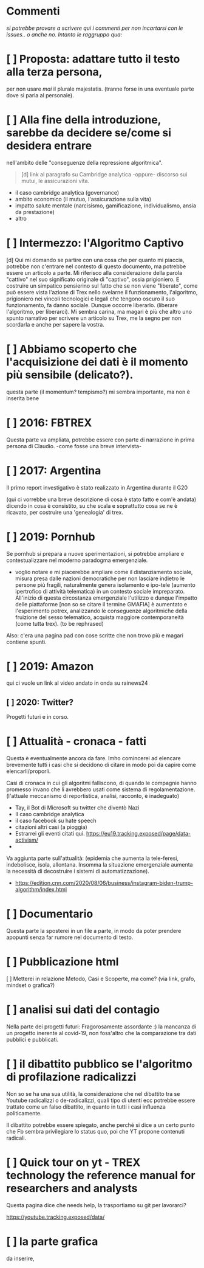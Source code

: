 ﻿# Commenti

*si potrebbe provare a scrivere qui i commenti per non incartarsi con le
issues.. o anche no. Intanto le raggruppo qua:*

# [ ] Proposta: adattare tutto il testo alla terza persona, 

per non usare _mai_ il plurale majestatis. (tranne forse in una eventuale parte
dove si parla al personale).

# [ ] Alla fine della introduzione, sarebbe da decidere se/come si desidera entrare
nell'ambito delle "conseguenze della repressione algoritmica".

> [d] link al paragrafo su Cambridge analytica -oppure- discorso sui mutui, le assicurazioni vita.

* il caso cambridge analytica (governance)
* ambito economico (il mutuo, l'assicurazione sulla vita)
* impatto salute mentale (narcisismo, gamificazione, individualismo, ansia da prestazione)
* altro

# [ ] Intermezzo: l'Algoritmo Captivo

[d] Qui mi domando se partire con una cosa che per quanto mi piaccia, potrebbe non c'entrare nel contesto di questo
documento, ma potrebbe essere un articolo a parte. Mi riferisco alla considerazione della parola "cattivo" nel suo
significato originale di "captivo", ossia prigioniero.  E costruire un simpatico pensierino sul fatto che se non viene
"liberato", come può essere vista l'azione di Trex nello svelarne il funzionamento, l'algoritmo, prigioniero nei vincoli
tecnologici e legali che tengono oscuro il suo funzionamento, fa danno sociale. Dunque occorre liberarlo.  (liberare
l'algoritmo, per liberarci). Mi sembra carina, ma magari è più che altro uno spunto narrativo per scrivere un articolo
su Trex, me la segno per non scordarla e anche per sapere la vostra.

# [ ] Abbiamo scoperto che l'acquisizione dei dati è il momento più sensibile (delicato?).

questa parte (il momentum? tempismo?) mi sembra importante, ma non è inserita bene

# [ ] 2016: FBTREX

Questa parte va ampliata, potrebbe essere con parte di narrazione in prima persona di
Claudio. -come fosse una breve intervista-

# [ ] 2017: Argentina

Il primo report investigativo è stato realizzato in Argentina durante il G20

(qui ci vorrebbe una breve descrizione di cosa è stato fatto e com'è andata) dicendo in cosa è
consistito, su che scala e soprattutto cosa se ne è ricavato, per costruire una 'genealogia' di trex.

# [ ] 2019: Pornhub

Se pornhub si prepara a nuove sperimentazioni, si potrebbe ampliare e
contestualizzare nel moderno paradogma emergenziale.

* voglio notare e mi piacerebbe ampliare come il distanziamento sociale, misura presa dalle nazioni democratiche per non
  lasciare indietro le persone più fragili, naturalmente genera isolamento e ipo-tele (aumento ipertrofico di attività
  telematica) in un contesto sociale impreparato. All'inizio di questa circostanza emergenziale l'utilizzo e dunque
  l'impatto delle piattaforme [non so se citare il termine GMAFIA] è aumentato e l'esperimento potrex, analizzando le
  conseguenze algoritmiche della fruizione del sesso telematico, acquista maggiore contemporaneità (come tutta
  trex). (to be rephrased)

Also: c'era una pagina pad con cose scritte che non trovo più e magari contiene
spunti.

# [ ] 2019: Amazon

qui ci vuole un link al video andato in onda su rainews24

## [ ] 2020: Twitter?

Progetti futuri e in corso.

# [ ] Attualità - cronaca - fatti

Questa è eventualmente ancora da fare. Imho comincerei ad elencare brevemente tutti i casi che si decidono di citare
in modo poi da capire come elencarli/proporli.

Casi di cronaca in cui gli algoritmi falliscono, di quando le compagnie hanno promesso invano che li avrebbero usati
come sistema di regolamentazione.  (l'attuale meccanismo di reportistica, analisi, racconto, è inadeguato)

* Tay, il Bot di Microsoft su twitter che diventò Nazi
* Il caso cambridge analytica
* il caso facebook su hate speech
* citazioni altri casi (a pioggia)
* Estrarrei gli eventi citati qui. <https://eu19.tracking.exposed/page/data-activism/>
*

Va aggiunta parte sull'attualità: (epidemia che aumenta la tele-feresi, indebolisce, isola, allontana. Insomma la
situazione emergenziale aumenta la necessità di decostruire i sistemi di automatizzazione).

* https://edition.cnn.com/2020/08/06/business/instagram-biden-trump-algorithm/index.html

# [ ] Documentario

Questa parte la sposterei in un file a parte, in modo da poter prendere apopunti
senza far rumore nel documento di testo.

# [ ] Pubblicazione html

[ ] Metterei in relazione Metodo, Casi e Scoperte, ma come? (via link, grafo, mindset o grafica?)

# [ ] analisi sui dati del contagio

Nella parte dei progetti futuri: Fragorosamente assordante :) la mancanza di un
progetto inerente al covid-19, non foss'altro che la comparazione tra dati
pubblici e pubblicati.

# [ ] il dibattito pubblico se l'algoritmo di profilazione radicalizzi

Non so se ha una sua utilità, la considerazione che nel dibattito tra se Youtube
radicalizzi o de-radicalizzi, quali tipo di utenti ecc potrebbe essere trattato
come un falso dibattito, in quanto in tutti i casi influenza politicamente.

Il dibattito potrebbe essere spiegato, anche perché si dice a un certo punto che
Fb sembra privilegiare lo status quo, poi che YT propone contenuti radicali.

# [ ] Quick tour on yt - TREX technology the reference manual for researchers and analysts

Questa pagina dice che needs help, la trasportiamo su git per lavorarci?

https://youtube.tracking.exposed/data/

# [ ] la parte grafica

da inserire,


